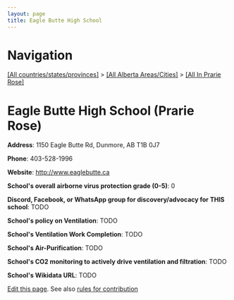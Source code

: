 ```yaml
---
layout: page
title: Eagle Butte High School
---
```

# Navigation

[[All countries/states/provinces]](../../..) > [[All Alberta Areas/Cities]](../..) > [[All In Prarie Rose]](..)

# Eagle Butte High School (Prarie Rose)

**Address**: 1150 Eagle Butte Rd, Dunmore, AB T1B 0J7

**Phone**: 403-528-1996

**Website**: <http://www.eaglebutte.ca>

**School's overall airborne virus protection grade (0-5)**: 0

**Discord, Facebook, or WhatsApp group for discovery/advocacy for THIS school**: TODO

**School's policy on Ventilation**: TODO

**School's Ventilation Work Completion**: TODO

**School's Air-Purification**: TODO

**School's CO2 monitoring to actively drive ventilation and filtration**: TODO

**School's Wikidata URL**: TODO


[Edit this page](https://github.com/ventilate-schools/AB/edit/main/./Prarie_Rose/Eagle_Butte_High_School.md). See also [rules for contribution](../../../contribution-rules/)